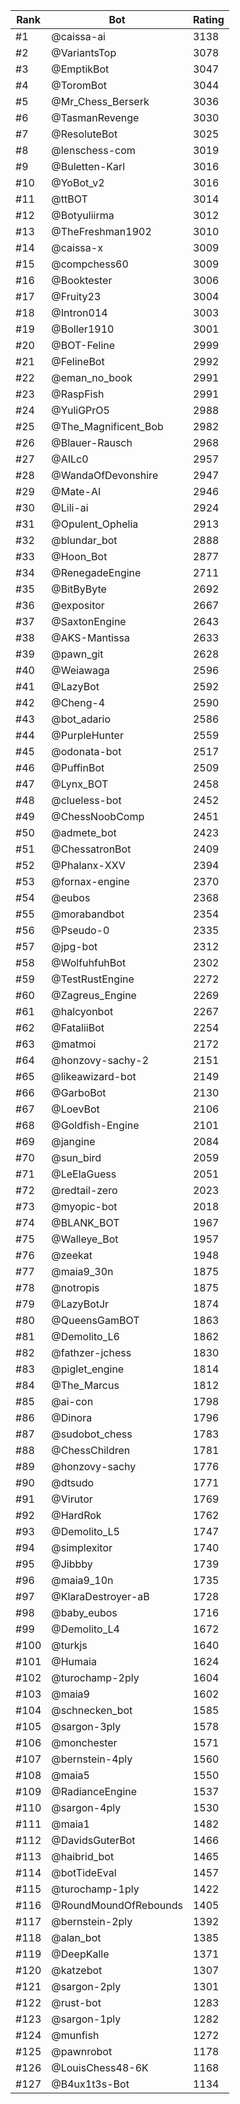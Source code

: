 Rank|Bot|Rating
---|---|---
#1|@caissa-ai|3138
#2|@VariantsTop|3078
#3|@EmptikBot|3047
#4|@ToromBot|3044
#5|@Mr_Chess_Berserk|3036
#6|@TasmanRevenge|3030
#7|@ResoluteBot|3025
#8|@lenschess-com|3019
#9|@Buletten-Karl|3016
#10|@YoBot_v2|3016
#11|@ttBOT|3014
#12|@Botyuliirma|3012
#13|@TheFreshman1902|3010
#14|@caissa-x|3009
#15|@compchess60|3009
#16|@Booktester|3006
#17|@Fruity23|3004
#18|@Intron014|3003
#19|@Boller1910|3001
#20|@BOT-Feline|2999
#21|@FelineBot|2992
#22|@eman_no_book|2991
#23|@RaspFish|2991
#24|@YuliGPrO5|2988
#25|@The_Magnificent_Bob|2982
#26|@Blauer-Rausch|2968
#27|@AILc0|2957
#28|@WandaOfDevonshire|2947
#29|@Mate-AI|2946
#30|@Lili-ai|2924
#31|@Opulent_Ophelia|2913
#32|@blundar_bot|2888
#33|@Hoon_Bot|2877
#34|@RenegadeEngine|2711
#35|@BitByByte|2692
#36|@expositor|2667
#37|@SaxtonEngine|2643
#38|@AKS-Mantissa|2633
#39|@pawn_git|2628
#40|@Weiawaga|2596
#41|@LazyBot|2592
#42|@Cheng-4|2590
#43|@bot_adario|2586
#44|@PurpleHunter|2559
#45|@odonata-bot|2517
#46|@PuffinBot|2509
#47|@Lynx_BOT|2458
#48|@clueless-bot|2452
#49|@ChessNoobComp|2451
#50|@admete_bot|2423
#51|@ChessatronBot|2409
#52|@Phalanx-XXV|2394
#53|@fornax-engine|2370
#54|@eubos|2368
#55|@morabandbot|2354
#56|@Pseudo-0|2335
#57|@jpg-bot|2312
#58|@WolfuhfuhBot|2302
#59|@TestRustEngine|2272
#60|@Zagreus_Engine|2269
#61|@halcyonbot|2267
#62|@FataliiBot|2254
#63|@matmoi|2172
#64|@honzovy-sachy-2|2151
#65|@likeawizard-bot|2149
#66|@GarboBot|2130
#67|@LoevBot|2106
#68|@Goldfish-Engine|2101
#69|@jangine|2084
#70|@sun_bird|2059
#71|@LeElaGuess|2051
#72|@redtail-zero|2023
#73|@myopic-bot|2018
#74|@BLANK_BOT|1967
#75|@Walleye_Bot|1957
#76|@zeekat|1948
#77|@maia9_30n|1875
#78|@notropis|1875
#79|@LazyBotJr|1874
#80|@QueensGamBOT|1863
#81|@Demolito_L6|1862
#82|@fathzer-jchess|1830
#83|@piglet_engine|1814
#84|@The_Marcus|1812
#85|@ai-con|1798
#86|@Dinora|1796
#87|@sudobot_chess|1783
#88|@ChessChildren|1781
#89|@honzovy-sachy|1776
#90|@dtsudo|1771
#91|@Virutor|1769
#92|@HardRok|1762
#93|@Demolito_L5|1747
#94|@simplexitor|1740
#95|@Jibbby|1739
#96|@maia9_10n|1735
#97|@KlaraDestroyer-aB|1728
#98|@baby_eubos|1716
#99|@Demolito_L4|1672
#100|@turkjs|1640
#101|@Humaia|1624
#102|@turochamp-2ply|1604
#103|@maia9|1602
#104|@schnecken_bot|1585
#105|@sargon-3ply|1578
#106|@monchester|1571
#107|@bernstein-4ply|1560
#108|@maia5|1550
#109|@RadianceEngine|1537
#110|@sargon-4ply|1530
#111|@maia1|1482
#112|@DavidsGuterBot|1466
#113|@haibrid_bot|1465
#114|@botTideEval|1457
#115|@turochamp-1ply|1422
#116|@RoundMoundOfRebounds|1405
#117|@bernstein-2ply|1392
#118|@alan_bot|1385
#119|@DeepKalle|1371
#120|@katzebot|1307
#121|@sargon-2ply|1301
#122|@rust-bot|1283
#123|@sargon-1ply|1282
#124|@munfish|1272
#125|@pawnrobot|1178
#126|@LouisChess48-6K|1168
#127|@B4ux1t3s-Bot|1134
